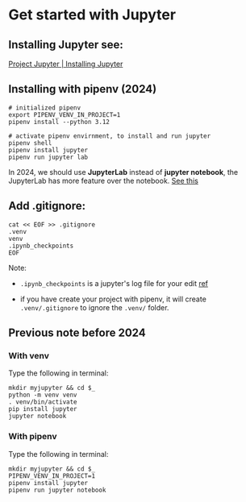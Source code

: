 # Get started with Jupyter



## Installing Jupyter see:

 [Project Jupyter | Installing Jupyter](https://jupyter.org/install) 



## Installing with pipenv (2024)

```
# initialized pipenv 
export PIPENV_VENV_IN_PROJECT=1 
pipenv install --python 3.12

# activate pipenv envirnment, to install and run jupyter
pipenv shell
pipenv install jupyter
pipenv run jupyter lab
```

In 2024, we should use **JupyterLab** instead of **jupyter notebook**, the  JupyterLab has more feature over the notebook. [See this](https://stackoverflow.com/questions/50982686/what-is-the-difference-between-jupyter-notebook-and-jupyterlab)



## Add .gitignore:

```
cat << EOF >> .gitignore
.venv
venv
.ipynb_checkpoints
EOF
```

Note:

- `.ipynb_checkpoints` is a jupyter's log file for your edit [ref](https://stackoverflow.com/questions/46421663/what-are-jupyter-notebook-checkpoint-files-for)

- if you have create your project with pipenv,  it will create `.venv/.gitignore` to ignore the `.venv/` folder.

   



## Previous note before 2024

### With venv

Type the following in  terminal:
```
mkdir myjupyter && cd $_
python -m venv venv
. venv/bin/activate
pip install jupyter
jupyter notebook
```

### With pipenv

Type the following in  terminal:
```
mkdir myjupyter && cd $_
PIPENV_VENV_IN_PROJECT=1
pipenv install jupyter
pipenv run jupyter notebook
```


